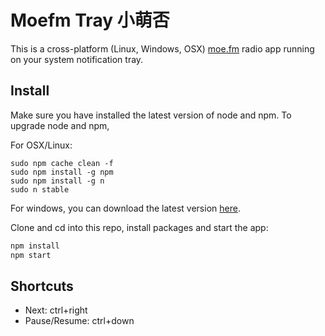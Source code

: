 # Moefm Tray 小萌否

This is a cross-platform (Linux, Windows, OSX) [moe.fm](http://moe.fm/) radio app running on your system notification tray.

## Install

Make sure you have installed the latest version of node and npm. To upgrade node and npm,

For OSX/Linux:

```
sudo npm cache clean -f
sudo npm install -g npm
sudo npm install -g n
sudo n stable
```

For windows, you can download the latest version [here](https://nodejs.org/en/download/).

Clone and cd into this repo, install packages and start the app:

```bash
npm install
npm start
```

## Shortcuts

- Next: ctrl+right
- Pause/Resume: ctrl+down
